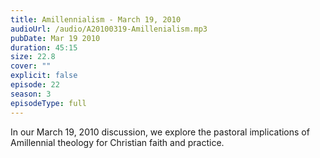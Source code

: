 ```yaml
---
title: Amillennialism - March 19, 2010
audioUrl: /audio/A20100319-Amillenialism.mp3
pubDate: Mar 19 2010
duration: 45:15
size: 22.8
cover: ""
explicit: false
episode: 22
season: 3
episodeType: full
---
```


In our March 19, 2010 discussion, we explore the pastoral implications of Amillennial theology for Christian faith and practice.
